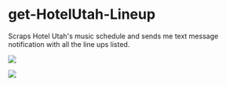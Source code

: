 # get-HotelUtah-Lineup
Scraps Hotel Utah's music schedule and sends me text message notification with all the line ups listed.

![](images/hotel_utah_home?raw=true)

![](images/txt_notification?raw=true)
